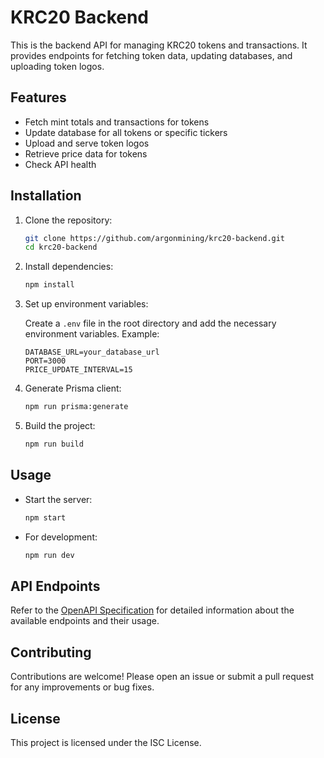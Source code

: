 # KRC20 Backend

This is the backend API for managing KRC20 tokens and transactions. It provides endpoints for fetching token data, updating databases, and uploading token logos.

## Features

- Fetch mint totals and transactions for tokens
- Update database for all tokens or specific tickers
- Upload and serve token logos
- Retrieve price data for tokens
- Check API health

## Installation

1. Clone the repository:

   ```bash
   git clone https://github.com/argonmining/krc20-backend.git
   cd krc20-backend
   ```

2. Install dependencies:

   ```bash
   npm install
   ```

3. Set up environment variables:

   Create a `.env` file in the root directory and add the necessary environment variables. Example:

   ```env
   DATABASE_URL=your_database_url
   PORT=3000
   PRICE_UPDATE_INTERVAL=15
   ```

4. Generate Prisma client:

   ```bash
   npm run prisma:generate
   ```

5. Build the project:

   ```bash
   npm run build
   ```

## Usage

- Start the server:

  ```bash
  npm start
  ```

- For development:

  ```bash
  npm run dev
  ```

## API Endpoints

Refer to the [OpenAPI Specification](openapi.yaml) for detailed information about the available endpoints and their usage.

## Contributing

Contributions are welcome! Please open an issue or submit a pull request for any improvements or bug fixes.

## License

This project is licensed under the ISC License.
